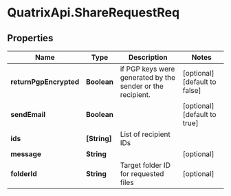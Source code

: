 # QuatrixApi.ShareRequestReq

## Properties
Name | Type | Description | Notes
------------ | ------------- | ------------- | -------------
**returnPgpEncrypted** | **Boolean** | if PGP keys were generated by the sender or the recipient. | [optional] [default to false]
**sendEmail** | **Boolean** |  | [optional] [default to true]
**ids** | **[String]** | List of recipient IDs | 
**message** | **String** |  | [optional] 
**folderId** | **String** | Target folder ID for requested files | [optional] 


